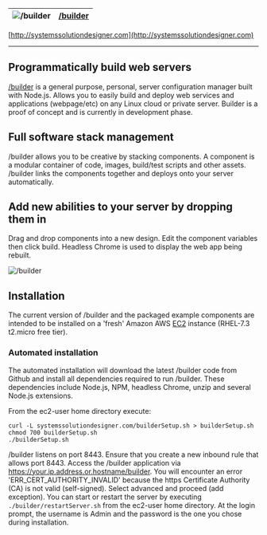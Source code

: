 ![/builder](http://systemssolutiondesigner.com/images/Blk_Cloud_sm.png "/builder") | [/builder](http://systemssolutiondesigner.com)
--- | --- 

[http://systemssolutiondesigner.com](http://systemssolutiondesigner.com)

---
## Programmatically build web servers

[/builder](http://systemssolutiondesigner.com) is a general purpose, personal, server configuration manager built with Node.js. Allows you to easily build and deploy web services and applications (webpage/etc) on any Linux cloud or private server. Builder is a proof of concept and is currently in development phase.

## Full software stack management

/builder allows you to be creative by stacking components. A component is a modular container of code, images, build/test scripts and other assets. /builder links the components together and deploys onto your server automatically. 

## Add new abilities to your server by dropping them in

Drag and drop components into a new design. Edit the component variables then click build. Headless Chrome is used to display the web app being rebuilt.

![/builder](http://systemssolutiondesigner.com/images/add_phone_field.gif "/builder") 

## Installation

The current version of /builder and the packaged example components are intended to be installed on a 'fresh' Amazon AWS [EC2](https://us-west-2.console.aws.amazon.com/ec2/) instance (RHEL-7.3 t2.micro free tier).

### Automated installation

The automated installation will download the latest /builder code from Github and install all dependencies required to run /builder.
These dependencies include Node.js, NPM, headless Chrome, unzip and several Node.js extensions.

From the ec2-user home directory execute:
```
curl -L systemssolutiondesigner.com/builderSetup.sh > builderSetup.sh
chmod 700 builderSetup.sh
./builderSetup.sh
```

/builder listens on port 8443. Ensure that you create a new inbound rule that allows port 8443.
Access the /builder application via https://your.ip.address.or.hostname/builder.
You will encounter an error 'ERR_CERT_AUTHORITY_INVALID' because the https Certificate Authority (CA) is not valid (self-signed). Select advanced and proceed (add exception).
You can start or restart the server by executing `./builder/restartServer.sh` from the ec2-user home directory.
At the login prompt, the username is Admin and the password is the one you chose during installation. 







